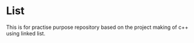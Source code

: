 # List

This is for practise purpose repository based on the project making of c++ using linked list.
